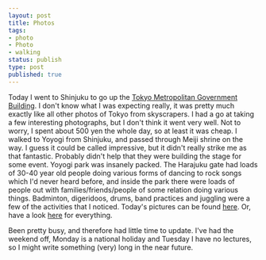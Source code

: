 ```yaml
---
layout: post
title: Photos
tags:
- photo
- Photo
- walking
status: publish
type: post
published: true
---
```

Today I went to Shinjuku to go up the [Tokyo Metropolitan Government Building](http://en.wikipedia.org/wiki/Tokyo_Metropolitan_Government_Building). I don't know what I was expecting really, it was pretty much exactly like all other photos of Tokyo from skyscrapers. I had a go at taking a few interesting photographs, but I don't think it went very well. Not to worry, I spent about 500 yen the whole day, so at least it was cheap. I walked to Yoyogi from Shinjuku, and passed through Meiji shrine on the way. I guess it could be called impressive, but it didn't really strike me as that fantastic. Probably didn't help that they were building the stage for some event. Yoyogi park was insanely packed. The Harajuku gate had loads of 30-40 year old people doing various forms of dancing to rock songs which I'd never heard before, and inside the park there were loads of people out with families/friends/people of some relation doing various things. Badminton, digeridoos, drums, band practices and juggling were a few of the activities that I noticed. Today's pictures can be found [here](http://www.flickr.com/photos/mstaniaszek/archives/date-posted/2011/10/09/). Or, have a look [here](http://www.flickr.com/photos/mstaniaszek/) for everything.

Been pretty busy, and therefore had little time to update. I've had the weekend off, Monday is a national holiday and Tuesday I have no lectures, so I might write something (very) long in the near future.
